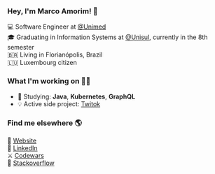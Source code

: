 ### Hey, I'm Marco Amorim! 👋


💻 Software Engineer at [@Unimed](https://www.linkedin.com/company/unimeddobrasil/) <br>
🎓 Graduating in Information Systems at [@Unisul](http://www.unisul.br/), currently in the 8th semester <br>
🇧🇷 Living in Florianópolis, Brazil <br>
🇱🇺 Luxembourg citizen

### What I'm working on 👨‍💻


- 🌱 Studying: **Java**, **Kubernetes**, **GraphQL**
- 💡 Active side project: [Twitok](https://github.com/marco-amorim/twitok)

### Find me elsewhere 🌎


🚀 [Website](https://marcoamorim.com/) <br>
💼 [LinkedIn](https://www.linkedin.com/in/marcoamorim95/) <br>
⚔️ [Codewars](https://www.codewars.com/users/marco-amorim) <br>
🔎 [Stackoverflow](https://stackoverflow.com/users/12823161/marco-amorim)
